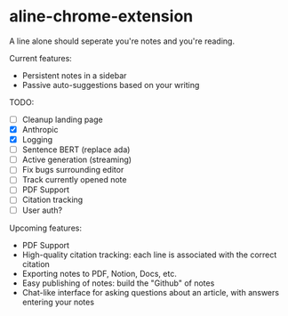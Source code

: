 # aline-chrome-extension
A line alone should seperate you're notes and you're reading.

Current features:
* Persistent notes in a sidebar
* Passive auto-suggestions based on your writing

TODO:
- [ ] Cleanup landing page
- [x] Anthropic
- [x] Logging
- [ ] Sentence BERT (replace ada)
- [ ] Active generation (streaming)
- [ ] Fix bugs surrounding editor
- [ ] Track currently opened note
- [ ] PDF Support
- [ ] Citation tracking
- [ ] User auth?

Upcoming features:
* PDF Support
* High-quality citation tracking: each line is associated with the correct citation
* Exporting notes to PDF, Notion, Docs, etc.
* Easy publishing of notes: build the "Github" of notes
* Chat-like interface for asking questions about an article, with answers entering your notes
